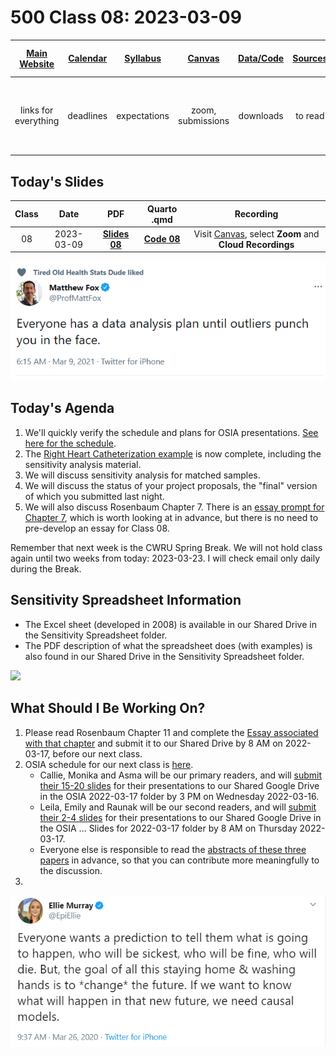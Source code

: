 # 500 Class 08: 2023-03-09

[Main Website](https://thomaselove.github.io/500-2023/) | [Calendar](https://thomaselove.github.io/500-2023/calendar.html) | [Syllabus](https://thomaselove.github.io/500-syllabus-2023) | [Canvas](https://canvas.case.edu) | [Data/Code](https://github.com/THOMASELOVE/500-data) |  [Sources](https://github.com/THOMASELOVE/500-classes-2023/tree/main/sources) | For help, email
:-----------: | :--------------: | :----------: | :---------: | :-------------: | :------: | :-----------: 
links for everything | deadlines | expectations | zoom, submissions | downloads | to read | `Thomas` dot `Love` at `case` dot `edu`

## Today's Slides

Class | Date | PDF | Quarto .qmd | Recording
:---: | :--------: | :------: | :------: | :-------------:
08 | 2023-03-09 | **[Slides 08](https://github.com/THOMASELOVE/500-slides-2023/blob/main/500_slides08.pdf)** | **[Code 08](https://github.com/THOMASELOVE/500-slides-2023/blob/main/500_slides08.qmd)** | Visit [Canvas](https://canvas.case.edu/), select **Zoom** and **Cloud Recordings**

![](fox_tw.png)

## Today's Agenda

1. We'll quickly verify the schedule and plans for OSIA presentations. [See here for the schedule](https://github.com/THOMASELOVE/500-osia-2023/blob/main/claims.md).
2. The [Right Heart Catheterization example](https://github.com/THOMASELOVE/500-data/tree/master/rhc) is now complete, including the sensitivity analysis material.
3. We will discuss sensitivity analysis for matched samples.
4. We will discuss the status of your project proposals, the "final" version of which you submitted last night. 
5. We will also discuss Rosenbaum Chapter 7. There is an [essay prompt for Chapter 7](https://github.com/THOMASELOVE/500-2022/tree/main/essays#prompt-for-chapter-7-elaborate-theories), which is worth looking at in advance, but there is no need to pre-develop an essay for Class 08.

Remember that next week is the CWRU Spring Break. We will not hold class again until two weeks from today: 2023-03-23. I will check email only daily during the Break.

## Sensitivity Spreadsheet Information

- The Excel sheet (developed in 2008) is available in our Shared Drive in the Sensitivity Spreadsheet folder.
- The PDF description of what the spreadsheet does (with examples) is also found in our Shared Drive in the Sensitivity Spreadsheet folder.

![](https://github.com/THOMASELOVE/500-2022/blob/main/classes/class08/figures/fox_tw.png)


## What Should I Be Working On?

1. Please read Rosenbaum Chapter 11 and complete the [Essay associated with that chapter](https://github.com/THOMASELOVE/500-2022/tree/main/essays#prompt-for-chapter-11-matching-techniques-to-be-discussed-on-2022-03-17) and submit it to our Shared Drive by 8 AM on 2022-03-17, before our next class.
2. OSIA schedule for our next class is [here](https://github.com/THOMASELOVE/500-2022/blob/main/osia/claims.md).
    - Callie, Monika and Asma will be our primary readers, and will [submit their 15-20 slides](https://github.com/THOMASELOVE/500-2022/tree/main/osia#for-the-primary-reviewer) for their presentations to our Shared Google Drive in the OSIA 2022-03-17 folder by 3 PM on Wednesday 2022-03-16. 
    - Leila, Emily and Raunak will be our second readers, and will [submit their 2-4 slides](https://github.com/THOMASELOVE/500-2022/tree/main/osia#for-the-second-reviewer) for their presentations to our Shared Google Drive in the OSIA ... Slides for 2022-03-17 folder by 8 AM on Thursday 2022-03-17.
    - Everyone else is responsible to read the [abstracts of these three papers](https://github.com/THOMASELOVE/500-2022/blob/main/osia/claims.md#group-1-discussion-on-2022-03-17) in advance, so that you can contribute more meaningfully to the discussion. 
3. 

![](murray_2020-03-26.png)

